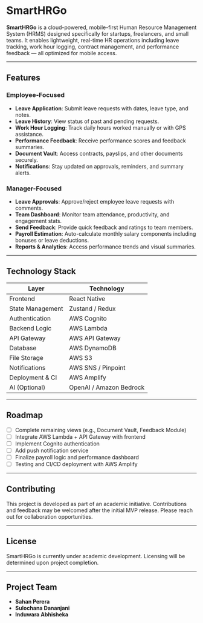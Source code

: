 # SmartHRGo

**SmartHRGo** is a cloud-powered, mobile-first Human Resource Management System (HRMS) designed specifically for startups, freelancers, and small teams. It enables lightweight, real-time HR operations including leave tracking, work hour logging, contract management, and performance feedback — all optimized for mobile access.

---

## Features

### Employee-Focused
- **Leave Application**: Submit leave requests with dates, leave type, and notes.
- **Leave History**: View status of past and pending requests.
- **Work Hour Logging**: Track daily hours worked manually or with GPS assistance.
- **Performance Feedback**: Receive performance scores and feedback summaries.
- **Document Vault**: Access contracts, payslips, and other documents securely.
- **Notifications**: Stay updated on approvals, reminders, and summary alerts.

### Manager-Focused
- **Leave Approvals**: Approve/reject employee leave requests with comments.
- **Team Dashboard**: Monitor team attendance, productivity, and engagement stats.
- **Send Feedback**: Provide quick feedback and ratings to team members.
- **Payroll Estimation**: Auto-calculate monthly salary components including bonuses or leave deductions.
- **Reports & Analytics**: Access performance trends and visual summaries.

---

## Technology Stack

| Layer             | Technology           |
|-------------------|----------------------|
| Frontend          | React Native         |
| State Management  | Zustand / Redux      |
| Authentication    | AWS Cognito          |
| Backend Logic     | AWS Lambda           |
| API Gateway       | AWS API Gateway      |
| Database          | AWS DynamoDB         |
| File Storage      | AWS S3               |
| Notifications     | AWS SNS / Pinpoint   |
| Deployment & CI   | AWS Amplify          |
| AI (Optional)     | OpenAI / Amazon Bedrock |

---


## Roadmap

- [ ] Complete remaining views (e.g., Document Vault, Feedback Module)
- [ ] Integrate AWS Lambda + API Gateway with frontend
- [ ] Implement Cognito authentication
- [ ] Add push notification service
- [ ] Finalize payroll logic and performance dashboard
- [ ] Testing and CI/CD deployment with AWS Amplify

---

## Contributing

This project is developed as part of an academic initiative. Contributions and feedback may be welcomed after the initial MVP release. Please reach out for collaboration opportunities.

---

## License

SmartHRGo is currently under academic development. Licensing will be determined upon project completion.

---

## Project Team

- **Sahan Perera**
- **Sulochana Dananjani**
- **Induwara Abhisheka**
